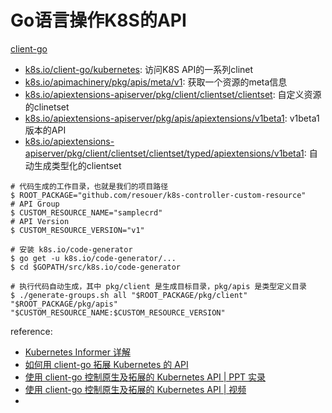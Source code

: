 # Go语言操作K8S的API



[client-go](https://github.com/kubernetes/client-go)

- [k8s.io/client-go/kubernetes](https://godoc.org/k8s.io/client-go/kubernetes): 访问K8S API的一系列clinet
- [k8s.io/apimachinery/pkg/apis/meta/v1](https://godoc.org/k8s.io/apimachinery/pkg/apis/meta/v1): 获取一个资源的meta信息
- [k8s.io/apiextensions-apiserver/pkg/client/clientset/clientset](https://godoc.org/k8s.io/apiextensions-apiserver/pkg/client/clientset/clientset): 自定义资源的clinetset
- [k8s.io/apiextensions-apiserver/pkg/apis/apiextensions/v1beta1](https://godoc.org/k8s.io/apiextensions-apiserver/pkg/apis/apiextensions/v1beta1): v1beta1版本的API
- [k8s.io/apiextensions-apiserver/pkg/client/clientset/clientset/typed/apiextensions/v1beta1](https://godoc.org/k8s.io/apiextensions-apiserver/pkg/client/clientset/clientset/typed/apiextensions/v1beta1): 自动生成类型化的clientset


```shell
# 代码生成的工作目录，也就是我们的项目路径
$ ROOT_PACKAGE="github.com/resouer/k8s-controller-custom-resource"
# API Group
$ CUSTOM_RESOURCE_NAME="samplecrd"
# API Version
$ CUSTOM_RESOURCE_VERSION="v1"

# 安装 k8s.io/code-generator
$ go get -u k8s.io/code-generator/...
$ cd $GOPATH/src/k8s.io/code-generator

# 执行代码自动生成，其中 pkg/client 是生成目标目录，pkg/apis 是类型定义目录
$ ./generate-groups.sh all "$ROOT_PACKAGE/pkg/client" "$ROOT_PACKAGE/pkg/apis" "$CUSTOM_RESOURCE_NAME:$CUSTOM_RESOURCE_VERSION"

```

reference:
- [Kubernetes Informer 详解](https://www.kubernetes.org.cn/2693.html)
- [如何用 client-go 拓展 Kubernetes 的 API](https://mp.weixin.qq.com/s?__biz=MzU1OTAzNzc5MQ==&mid=2247484052&idx=1&sn=cec9f4a1ee0d21c5b2c51bd147b8af59&chksm=fc1c2ea4cb6ba7b283eef5ac4a45985437c648361831bc3e6dd5f38053be1968b3389386e415&scene=21#wechat_redirect)
- [使用 client-go 控制原生及拓展的 Kubernetes API | PPT 实录](https://www.kubernetes.org.cn/1309.html)
- [使用 client-go 控制原生及拓展的 Kubernetes API | 视频](https://www.kubernetes.org.cn/1283.html)
- 


